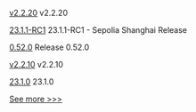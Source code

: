 
[v2.2.20](https://github.com/hyperledger/fabric-sdk-java/releases/tag/v2.2.20) v2.2.20

[23.1.1-RC1](https://github.com/hyperledger/besu/releases/tag/23.1.1-RC1) 23.1.1-RC1 - Sepolia Shanghai Release

[0.52.0](https://github.com/hyperledger/aries-vcx/releases/tag/0.52.0) Release 0.52.0

[v2.2.10](https://github.com/hyperledger/fabric/releases/tag/v2.2.10) v2.2.10

[23.1.0](https://github.com/hyperledger/besu/releases/tag/23.1.0) 23.1.0


[See more >>>](https://start-here.hyperledger.org/releases)
